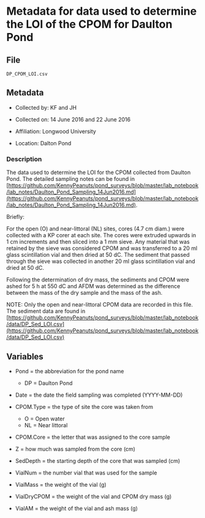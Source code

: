 # Metadata for data used to determine the LOI of the CPOM for Daulton Pond

## File

`DP_CPOM_LOI.csv`

## Metadata

* Collected by: KF and JH

* Collected on: 14 June 2016 and 22 June 2016

* Affiliation: Longwood University

* Location: Dalton Pond

### Description

The data used to determine the LOI for the CPOM collected from Daulton Pond.  The detailed sampling notes can be found in [https://github.com/KennyPeanuts/pond_surveys/blob/master/lab_notebook/lab_notes/Daulton_Pond_Sampling_14Jun2016.md](https://github.com/KennyPeanuts/pond_surveys/blob/master/lab_notebook/lab_notes/Daulton_Pond_Sampling_14Jun2016.md).

Briefly:

For the open (O) and near-littoral (NL) sites, cores (4.7 cm diam.) were collected with a KP corer at each site. The cores were extruded upwards in 1 cm increments and then sliced into a 1 mm sieve. Any material that was retained by the sieve was considered CPOM and was transferred to a 20 ml glass scintillation vial and then dried at 50 dC. The sediment that passed through the sieve was collected in another 20 ml glass scintillation vial and dried at 50 dC. 

Following the determination of dry mass, the sediments and CPOM were ashed for 5 h at 550 dC and AFDM was determined as the difference between the mass of the dry sample and the mass of the ash.

NOTE: Only the open and near-littoral CPOM data are recorded in this file. The sediment data are found in [https://github.com/KennyPeanuts/pond_surveys/blob/master/lab_notebook/data/DP_Sed_LOI.csv](https://github.com/KennyPeanuts/pond_surveys/blob/master/lab_notebook/data/DP_Sed_LOI.csv)

## Variables

* Pond = the abbreviation for the pond name
  * DP = Daulton Pond
  
* Date = the date the field sampling was completed (YYYY-MM-DD)

* CPOM.Type = the type of site the core was taken from
  * O = Open water
  * NL = Near littoral 
  
* CPOM.Core = the letter that was assigned to the core sample 

* Z = how much was sampled from the core (cm)

* SedDepth = the starting depth of the core that was sampled (cm) 

* VialNum = the number vial that was used for the sample

* VialMass = the weight of the vial (g)

* VialDryCPOM = the weight of the vial and CPOM dry mass (g)

* VialAM = the weight of the vial and ash mass (g)
